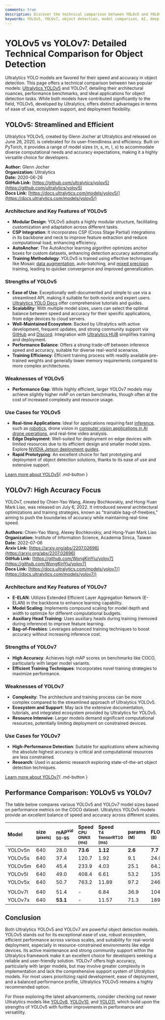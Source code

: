 ```yaml
---
comments: true
description: Discover the technical comparison between YOLOv5 and YOLOv7, covering architectures, benchmarks, strengths, and ideal use cases for object detection.
keywords: YOLOv5, YOLOv7, object detection, model comparison, AI, deep learning, computer vision, benchmarks, accuracy, inference speed, Ultralytics
---
```


# YOLOv5 vs YOLOv7: Detailed Technical Comparison for Object Detection

Ultralytics YOLO models are favored for their speed and accuracy in object detection. This page offers a technical comparison between two popular models: [Ultralytics YOLOv5](https://docs.ultralytics.com/models/yolov5/) and YOLOv7, detailing their architectural nuances, performance benchmarks, and ideal applications for object detection tasks. While both models have contributed significantly to the field, YOLOv5, developed by Ultralytics, offers distinct advantages in terms of ease of use, ecosystem support, and deployment flexibility.

<script async src="https://cdn.jsdelivr.net/npm/chart.js"></script>
<script defer src="../../javascript/benchmark.js"></script>

<canvas id="modelComparisonChart" width="1024" height="400" active-models='["YOLOv5", "YOLOv7"]'></canvas>

## YOLOv5: Streamlined and Efficient

Ultralytics YOLOv5, created by Glenn Jocher at Ultralytics and released on June 26, 2020, is celebrated for its user-friendliness and efficiency. Built on PyTorch, it provides a range of model sizes (n, s, m, l, x) to accommodate diverse computational needs and accuracy expectations, making it a highly versatile choice for developers.

**Author:** Glenn Jocher  
**Organization:** Ultralytics  
**Date:** 2020-06-26  
**GitHub Link:** [https://github.com/ultralytics/yolov5](https://github.com/ultralytics/yolov5)  
**Docs Link:** [https://docs.ultralytics.com/models/yolov5/](https://docs.ultralytics.com/models/yolov5/)

### Architecture and Key Features of YOLOv5

- **Modular Design**: YOLOv5 adopts a highly modular structure, facilitating customization and adaptation across different tasks.
- **CSP Integration**: It incorporates CSP (Cross Stage Partial) integrations in its backbone and neck to improve feature extraction and reduce computational load, enhancing efficiency.
- **AutoAnchor**: The AutoAnchor learning algorithm optimizes anchor boxes for custom datasets, enhancing detection accuracy automatically.
- **Training Methodology**: YOLOv5 is trained using effective techniques like Mosaic [data augmentation](https://docs.ultralytics.com/reference/data/augment/), auto-batching, and [mixed precision](https://www.ultralytics.com/glossary/mixed-precision) training, leading to quicker convergence and improved generalization.

### Strengths of YOLOv5

- **Ease of Use**: Exceptionally well-documented and simple to use via a streamlined API, making it suitable for both novice and expert users. [Ultralytics YOLO Docs](https://docs.ultralytics.com/) offer comprehensive tutorials and guides.
- **Scalability**: With multiple model sizes, users can select the optimal balance between speed and accuracy for their specific applications, from edge devices to cloud servers.
- **Well-Maintained Ecosystem**: Backed by Ultralytics with active development, frequent updates, and strong community support via [GitHub](https://github.com/ultralytics/yolov5/issues) and [Discord](https://www.ultralytics.com/discord). Integration with [Ultralytics HUB](https://docs.ultralytics.com/hub/) simplifies training and deployment.
- **Performance Balance**: Offers a strong trade-off between inference speed and accuracy, suitable for diverse real-world scenarios.
- **Training Efficiency**: Efficient training process with readily available pre-trained weights and generally lower memory requirements compared to more complex architectures.

### Weaknesses of YOLOv5

- **Performance Gap**: While highly efficient, larger YOLOv7 models may achieve slightly higher mAP on certain benchmarks, though often at the cost of increased complexity and resource usage.

### Use Cases for YOLOv5

- **Real-time Applications**: Ideal for applications requiring fast [inference](https://www.ultralytics.com/glossary/inference-engine), such as [robotics](https://www.ultralytics.com/glossary/robotics), drone vision in [computer vision applications in AI drone operations](https://www.ultralytics.com/blog/computer-vision-applications-ai-drone-uav-operations), and real-time video analysis.
- **Edge Deployment**: Well-suited for deployment on edge devices with limited resources due to its efficient design and smaller model sizes. Explore [NVIDIA Jetson deployment guides](https://docs.ultralytics.com/guides/nvidia-jetson/).
- **Rapid Prototyping**: An excellent choice for fast prototyping and deployment of object detection solutions, thanks to its ease of use and extensive support.

[Learn more about YOLOv5](https://docs.ultralytics.com/models/yolov5/){ .md-button }

## YOLOv7: High Accuracy Focus

YOLOv7, created by Chien-Yao Wang, Alexey Bochkovskiy, and Hong-Yuan Mark Liao, was released on July 6, 2022. It introduced several architectural optimizations and training strategies, known as "trainable bag-of-freebies," aiming to push the boundaries of accuracy while maintaining real-time speed.

**Authors:** Chien-Yao Wang, Alexey Bochkovskiy, and Hong-Yuan Mark Liao  
**Organization:** Institute of Information Science, Academia Sinica, Taiwan  
**Date:** 2022-07-06  
**Arxiv Link:** [https://arxiv.org/abs/2207.02696](https://arxiv.org/abs/2207.02696)  
**GitHub Link:** [https://github.com/WongKinYiu/yolov7](https://github.com/WongKinYiu/yolov7)  
**Docs Link:** [https://docs.ultralytics.com/models/yolov7/](https://docs.ultralytics.com/models/yolov7/)

### Architecture and Key Features of YOLOv7

- **E-ELAN**: Utilizes Extended Efficient Layer Aggregation Network (E-ELAN) in the backbone to enhance learning capability.
- **Model Scaling**: Implements compound scaling for model depth and width to optimize for different computational budgets.
- **Auxiliary Head Training**: Uses auxiliary heads during training (removed during inference) to improve feature learning.
- **Bag-of-Freebies**: Leverages advanced training techniques to boost accuracy without increasing inference cost.

### Strengths of YOLOv7

- **High Accuracy**: Achieves high mAP scores on benchmarks like COCO, particularly with larger model variants.
- **Efficient Training Techniques**: Incorporates novel training strategies to maximize performance.

### Weaknesses of YOLOv7

- **Complexity**: The architecture and training process can be more complex compared to the streamlined approach of Ultralytics YOLOv5.
- **Ecosystem and Support**: May lack the extensive documentation, tutorials, and integrated ecosystem provided by Ultralytics for YOLOv5.
- **Resource Intensive**: Larger models demand significant computational resources, potentially limiting deployment on constrained devices.

### Use Cases for YOLOv7

- **High-Performance Detection**: Suitable for applications where achieving the absolute highest accuracy is critical and computational resources are less constrained.
- **Research**: Used in academic research exploring state-of-the-art object detection techniques.

[Learn more about YOLOv7](https://docs.ultralytics.com/models/yolov7/){ .md-button }

## Performance Comparison: YOLOv5 vs YOLOv7

The table below compares various YOLOv5 and YOLOv7 model sizes based on performance metrics on the COCO dataset. Ultralytics YOLOv5 models provide an excellent balance of speed and accuracy across different scales.

| Model   | size<br><sup>(pixels) | mAP<sup>val<br>50-95 | Speed<br><sup>CPU ONNX<br>(ms) | Speed<br><sup>T4 TensorRT10<br>(ms) | params<br><sup>(M) | FLOPs<br><sup>(B) |
| :------ | :-------------------- | :------------------- | :----------------------------- | :---------------------------------- | :----------------- | :---------------- |
| YOLOv5n | 640                   | 28.0                 | **73.6**                       | **1.12**                            | **2.6**            | **7.7**           |
| YOLOv5s | 640                   | 37.4                 | 120.7                          | 1.92                                | 9.1                | 24.0              |
| YOLOv5m | 640                   | 45.4                 | 233.9                          | 4.03                                | 25.1               | 64.2              |
| YOLOv5l | 640                   | 49.0                 | 408.4                          | 6.61                                | 53.2               | 135.0             |
| YOLOv5x | 640                   | 50.7                 | 763.2                          | 11.89                               | 97.2               | 246.4             |
|         |                       |                      |                                |                                     |                    |                   |
| YOLOv7l | 640                   | 51.4                 | -                              | 6.84                                | 36.9               | 104.7             |
| YOLOv7x | 640                   | **53.1**             | -                              | 11.57                               | 71.3               | 189.9             |

## Conclusion

Both Ultralytics YOLOv5 and YOLOv7 are powerful object detection models. YOLOv5 stands out for its exceptional ease of use, robust ecosystem, efficient performance across various scales, and suitability for real-world deployment, especially in resource-constrained environments like edge devices. Its active maintenance and strong community support within the Ultralytics framework make it an excellent choice for developers seeking a reliable and user-friendly solution. YOLOv7 offers high accuracy, particularly with larger models, but may involve greater complexity in implementation and lack the comprehensive support system of Ultralytics models. For most users prioritizing rapid development, ease of deployment, and a balanced performance profile, Ultralytics YOLOv5 remains a highly recommended option.

For those exploring the latest advancements, consider checking out newer Ultralytics models like [YOLOv8](https://docs.ultralytics.com/models/yolov8/), [YOLOv10](https://docs.ultralytics.com/models/yolov10/), and [YOLO11](https://docs.ultralytics.com/models/yolo11/), which build upon the strengths of YOLOv5 with further improvements in performance and versatility.
